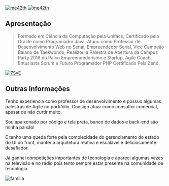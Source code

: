 [![me42th](https://img.shields.io/badge/DEV-PHP-blue)](https://github.com/me42th?tab=repositories) [![me42th](https://img.shields.io/badge/DEV-LARAVEL-green)](https://github.com/me42th?tab=repositories)

## Apresentação

> Formado em Ciência da Computação pela Unifacs, Certificado pela Oracle como Programador Java, Atuou como Professor de Desenvolvimento Web no Senai, Empreendedor Serial, Vice Campeão Baiano de Taekwondo, Realizou a Palestra de Abertura da Campus Party 2018 do Palco Empreendedorismo e Startup, Agile Coach, Entusiasta Scrum e Futuro Programador PHP Certificado Pela Zend. 

[![7SvE](https://user-images.githubusercontent.com/26856017/89372195-e2c4d400-d6bb-11ea-8dd9-1af0a7bc1e74.gif)](https://www.youtube.com/watch?v=5qap5aO4i9A)

## Outras Informações

Tenho experiencia como professor de desenvolvimento e possuo algumas palestras de Agile no portifólio. Consigo atuar como consultor comercial, apesar de não curtir muito.

Sou apaixonado por código e tela preta, banco de dados e back-end são minha paixão!

E tenho uma queda forte pela complexidade do gerenciamento do estado do UI do front, manter a arquitetura reativa e escalável é deliciosamente desafiador. 

Já ganhei competições importantes de tecnologia e apareci algumas vezes na televisão e no rádio pois tento sempre estar presente na comunidade de tecnologia.


![familia](https://user-images.githubusercontent.com/26856017/94344142-a21a7480-fff3-11ea-9195-dd83918c2361.jpg)
